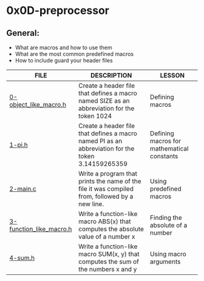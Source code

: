 # 0x0D-preprocessor

## General:
- What are macros and how to use them
- What are the most common predefined macros
- How to include guard your header files


| FILE | DESCRIPTION | LESSON |
|------|-------------|--------|
| [0-object_like_macro.h](https://github.com/AUSTINMORARA/alx-low_level_programming/blob/main/0x0D-preprocessor/0-object_like_macro.h) | Create a header file that defines a macro named SIZE as an abbreviation for the token 1024 | Defining macros |
| [1-pi.h](https://github.com/AUSTINMORARA/alx-low_level_programming/blob/main/0x0D-preprocessor/1-pi.h) | Create a header file that defines a macro named PI as an abbreviation for the token 3.14159265359 | Defining macros for mathematical constants |
| [2-main.c](https://github.com/AUSTINMORARA/alx-low_level_programming/blob/main/0x0D-preprocessor/2-main.c) | Write a program that prints the name of the file it was compiled from, followed by a new line. | Using predefined macros |
| [3-function_like_macro.h](https://github.com/AUSTINMORARA/alx-low_level_programming/blob/main/0x0D-preprocessor/3-function_like_macro.h) | Write a function-like macro ABS(x) that computes the absolute value of a number x | Finding the absolute of a number |
| [4-sum.h](https://github.com/AUSTINMORARA/alx-low_level_programming/blob/main/0x0D-preprocessor/4-sum.h) | Write a function-like macro SUM(x, y) that computes the sum of the numbers x and y | Using macro arguments |
